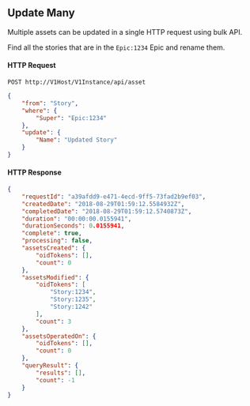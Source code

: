 ## Update Many

Multiple assets can be updated in a single HTTP request using bulk API.

Find all the stories that are in the `Epic:1234` Epic and rename them.

#### HTTP Request

`POST http://V1Host/V1Instance/api/asset`

```json
{
    "from": "Story",
    "where": {
        "Super": "Epic:1234"
    },
    "update": {
        "Name": "Updated Story"
    }
}
```

#### HTTP Response
```json
{
	"requestId": "a39afdd9-e471-4ecd-9ff5-73fad2b9ef03",
	"createdDate": "2018-08-29T01:59:12.5584932Z",
	"completedDate": "2018-08-29T01:59:12.5740873Z",
	"duration": "00:00:00.0155941",
	"durationSeconds": 0.0155941,
	"complete": true,
	"processing": false,
	"assetsCreated": {
		"oidTokens": [],
		"count": 0
	},
	"assetsModified": {
		"oidTokens": [
            "Story:1234",
            "Story:1235",
            "Story:1242"
		],
		"count": 3
	},
	"assetsOperatedOn": {
		"oidTokens": [],
		"count": 0
	},
	"queryResult": {
		"results": [],
		"count": -1
	}
}
```